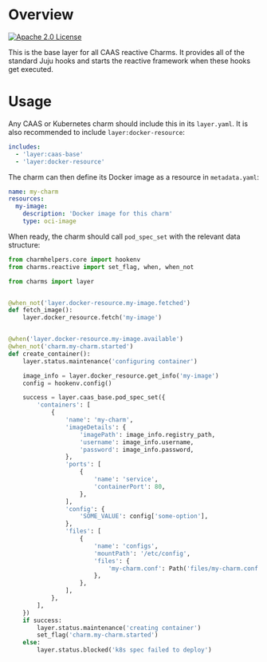# Overview
<a href="https://opensource.org/licenses/Apache-2.0"><img src="https://img.shields.io/badge/License-Apache%202.0-blue.svg" alt="Apache 2.0 License"></a>

This is the base layer for all CAAS reactive Charms. It provides all of the standard
Juju hooks and starts the reactive framework when these hooks get executed.

# Usage

Any CAAS or Kubernetes charm should include this in its `layer.yaml`.  It is
also recommended to include `layer:docker-resource`:

```yaml
includes:
  - 'layer:caas-base'
  - 'layer:docker-resource'
```

The charm can then define its Docker image as a resource in `metadata.yaml`:

```yaml
name: my-charm
resources:
  my-image:
    description: 'Docker image for this charm'
    type: oci-image
```

When ready, the charm should call `pod_spec_set` with the relevant data structure:

```python
from charmhelpers.core import hookenv
from charms.reactive import set_flag, when, when_not

from charms import layer


@when_not('layer.docker-resource.my-image.fetched')
def fetch_image():
    layer.docker_resource.fetch('my-image')


@when('layer.docker-resource.my-image.available')
@when_not('charm.my-charm.started')
def create_container():
    layer.status.maintenance('configuring container')

    image_info = layer.docker_resource.get_info('my-image')
    config = hookenv.config()

    success = layer.caas_base.pod_spec_set({
        'containers': [
            {
                'name': 'my-charm',
                'imageDetails': {
                    'imagePath': image_info.registry_path,
                    'username': image_info.username,
                    'password': image_info.password,
                },
                'ports': [
                    {
                        'name': 'service',
                        'containerPort': 80,
                    },
                ],
                'config': {
                    'SOME_VALUE': config['some-option'],
                },
                'files': [
                    {
                        'name': 'configs',
                        'mountPath': '/etc/config',
                        'files': {
                            'my-charm.conf': Path('files/my-charm.conf').read_text(),
                        },
                    },
                ],
            },
        ],
    })
    if success:
        layer.status.maintenance('creating container')
        set_flag('charm.my-charm.started')
    else:
        layer.status.blocked('k8s spec failed to deploy')
```
